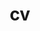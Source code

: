 ---
layout: cv
permalink: /cv/
title: cv
nav: true
nav_order: 4
cv_pdf: example_pdf.pdf
description: Below is my CV.
toc:
  sidebar: left
---